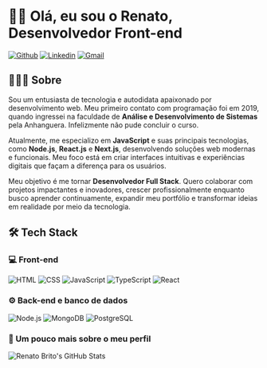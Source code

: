 # 👋🏽 Olá, eu sou o Renato, Desenvolvedor Front-end

[![Github](https://img.shields.io/badge/-Github-333333?style=flat&logo=Github)](https://github.com/renatobritodev)
[![Linkedin](https://img.shields.io/badge/-Linkedin-333333?style=flat&logo=Linkedin)](https://www.linkedin.com/in/renatobritodev/)
[![Gmail](https://img.shields.io/badge/-Gmail-333333?style=flat&logo=Gmail)](mailto:dev.renatobrito@gmail.com)

## 👨🏾‍💻 Sobre

Sou um entusiasta de tecnologia e autodidata apaixonado por desenvolvimento web. Meu primeiro contato com programação foi em 2019, quando ingressei na faculdade de **Análise e Desenvolvimento de Sistemas** pela Anhanguera. Infelizmente não pude concluir o curso.

Atualmente, me especializo em **JavaScript** e suas principais tecnologias, como **Node.js**, **React.js** e **Next.js**, desenvolvendo soluções web modernas e funcionais. Meu foco está em criar interfaces intuitivas e experiências digitais que façam a diferença para os usuários.

Meu objetivo é me tornar **Desenvolvedor Full Stack**. Quero colaborar com projetos impactantes e inovadores, crescer profissionalmente enquanto busco aprender continuamente, expandir meu portfólio e transformar ideias em realidade por meio da tecnologia.
## 🛠️ Tech Stack

### 💻 Front-end

![HTML](https://img.shields.io/badge/-HTML-333333?style=flat&logo=HTML5)
![CSS](https://img.shields.io/badge/-CSS-333333?style=flat&logo=CSS3&logoColor=1572B6)
![JavaScript](https://img.shields.io/badge/-JavaScript-333333?style=flat&logo=javascript)
![TypeScript](https://img.shields.io/badge/-TypeScript-333333?style=flat&logo=typescript&logoColor=2D79C7)
![React](https://img.shields.io/badge/-React-333333?style=flat&logo=react)

### ⚙️ Back-end e banco de dados

![Node.js][def]
![MongoDB](https://img.shields.io/badge/-MongoDB-333333?style=flat&logo=mongodb)
![PostgreSQL](https://img.shields.io/badge/-PostgreSQL-333333?style=flat&logo=postgresql)

### 🚀 Um pouco mais sobre o meu perfil

![Renato Brito's GitHub Stats](https://github-readme-stats.vercel.app/api?username=renatobritodev&show_icons=true&theme=tokyonight)

[def]: https://img.shields.io/badge/-Node.js-333333?style=flat&logo=node.js
